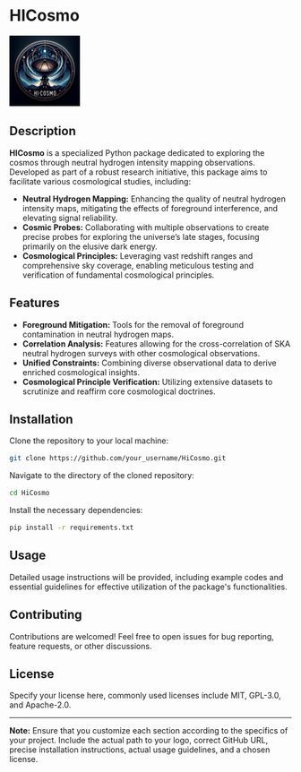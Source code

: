 # HICosmo

<img src="./LOGO.png" alt="HiCosmo Logo" width="25%"/>

## Description

**HICosmo** is a specialized Python package dedicated to exploring the cosmos through neutral hydrogen intensity mapping observations. Developed as part of a robust research initiative, this package aims to facilitate various cosmological studies, including:

- **Neutral Hydrogen Mapping:** Enhancing the quality of neutral hydrogen intensity maps, mitigating the effects of foreground interference, and elevating signal reliability.
- **Cosmic Probes:** Collaborating with multiple observations to create precise probes for exploring the universe’s late stages, focusing primarily on the elusive dark energy.
- **Cosmological Principles:** Leveraging vast redshift ranges and comprehensive sky coverage, enabling meticulous testing and verification of fundamental cosmological principles.

## Features

- **Foreground Mitigation:** Tools for the removal of foreground contamination in neutral hydrogen maps.
- **Correlation Analysis:** Features allowing for the cross-correlation of SKA neutral hydrogen surveys with other cosmological observations.
- **Unified Constraints:** Combining diverse observational data to derive enriched cosmological insights.
- **Cosmological Principle Verification:** Utilizing extensive datasets to scrutinize and reaffirm core cosmological doctrines.

## Installation

Clone the repository to your local machine:

```bash
git clone https://github.com/your_username/HiCosmo.git
```

Navigate to the directory of the cloned repository:

```bash
cd HiCosmo
```

Install the necessary dependencies:

```bash
pip install -r requirements.txt
```

## Usage

Detailed usage instructions will be provided, including example codes and essential guidelines for effective utilization of the package's functionalities.

## Contributing

Contributions are welcomed! Feel free to open issues for bug reporting, feature requests, or other discussions.

## License

Specify your license here, commonly used licenses include MIT, GPL-3.0, and Apache-2.0.

---

**Note:** Ensure that you customize each section according to the specifics of your project. Include the actual path to your logo, correct GitHub URL, precise installation instructions, actual usage guidelines, and a chosen license.
